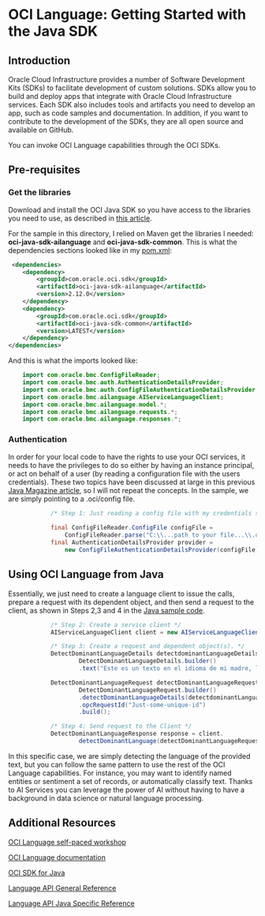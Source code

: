 # OCI Language: Getting Started with the Java SDK

## Introduction

Oracle Cloud Infrastructure provides a number of Software Development Kits (SDKs) to facilitate development of custom solutions. SDKs allow you to build and deploy apps that integrate with Oracle Cloud Infrastructure services. Each SDK also includes tools and artifacts you need to develop an app, such as code samples and documentation. In addition, if you want to contribute to the development of the SDKs, they are all open source and available on GitHub.

You can invoke OCI Language capabilities through the OCI SDKs.

## Pre-requisites

### Get the libraries

Download and install the OCI Java SDK so you have access to the libraries you need to use, as described in [this article](https://docs.oracle.com/en-us/iaas/Content/API/SDKDocs/javasdkgettingstarted.htm). 

For the sample in this directory, I relied on Maven get the libraries I needed:  **oci-java-sdk-ailanguage** and **oci-java-sdk-common**. This is what the dependencies sections looked like in my [pom.xml](pom.xml):

```xml
 <dependencies>
    <dependency>
        <groupId>com.oracle.oci.sdk</groupId>
        <artifactId>oci-java-sdk-ailanguage</artifactId>
        <version>2.12.0</version>
    </dependency>
    <dependency>
        <groupId>com.oracle.oci.sdk</groupId>
        <artifactId>oci-java-sdk-common</artifactId>
        <version>LATEST</version>
    </dependency>
</dependencies>
```

And this is what the imports looked like:

```java
    import com.oracle.bmc.ConfigFileReader;
    import com.oracle.bmc.auth.AuthenticationDetailsProvider;
    import com.oracle.bmc.auth.ConfigFileAuthenticationDetailsProvider;
    import com.oracle.bmc.ailanguage.AIServiceLanguageClient;
    import com.oracle.bmc.ailanguage.model.*;
    import com.oracle.bmc.ailanguage.requests.*;
    import com.oracle.bmc.ailanguage.responses.*;
```

### Authentication

In order for your local code to have the rights to use your OCI services, it needs to have the privileges to do so either by having an instance principal, or act on behalf of a user (by reading a configuration file with the users credentials).  These two topics have been discussed at large in this previous [Java Magazine article](https://blogs.oracle.com/javamagazine/post/first-steps-with-oracle-cloud-infrastructure-sdk-for-java), so I will not repeat the concepts. In the sample, we are simply pointing to a .oci/config file.

```java
            /* Step 1: Just reading a config file with my credentials so the application acts on my behalf */
            
            final ConfigFileReader.ConfigFile configFile =
                ConfigFileReader.parse("C:\\...path to your file...\\.oci\\config", "DEFAULT");
            final AuthenticationDetailsProvider provider =
                new ConfigFileAuthenticationDetailsProvider(configFile);
```

## Using OCI Language from Java

Essentially, we just need to create a language client to issue the calls, prepare a request with its dependent object, and then send a request to the client, as shown in Steps 2,3 and 4 in the [Java sample code](https://github.com/oracle/oci-data-science-ai-samples/tree/master/ai_services/language/java/src/main/java/com/company).

```java    
            /* Step 2: Create a service client */
            AIServiceLanguageClient client = new AIServiceLanguageClient(provider);

            /* Step 3: Create a request and dependent object(s). */
            DetectDominantLanguageDetails detectdominantLanguageDetails =
                    DetectDominantLanguageDetails.builder()
                    .text("Este es un texto en el idioma de mi madre, la mejor mamá del mundo.").build();

            DetectDominantLanguageRequest detectDominantLanguageRequest =
                    DetectDominantLanguageRequest.builder()
                    .detectDominantLanguageDetails(detectdominantLanguageDetails)
                    .opcRequestId("Just-some-unique-id")
                    .build();

            /* Step 4: Send request to the Client */
            DetectDominantLanguageResponse response = client.
                    detectDominantLanguage(detectDominantLanguageRequest);
```

In this specific case, we are simply detecting the language of the provided text, but you can follow the same pattern to use the rest of the OCI Language capabilities.  For instance, you may want to identify named entities or sentiment a set of records, or automatically classify text. Thanks to AI Services you can leverage the power of AI without having to have a background in data science or natural language processing.

## Additional Resources
[OCI Language self-paced workshop](https://apexapps.oracle.com/pls/apex/dbpm/r/livelabs/workshop-attendee-2?p210_workshop_id=887&p210_type=1&session=117554425341659)

[OCI Language documentation](https://docs.oracle.com/en-us/iaas/language/using/language.htm)

[OCI SDK for Java](https://docs.oracle.com/en-us/iaas/Content/API/SDKDocs/javasdk.htm#SDK_for_Java)

[Language API General Reference](https://docs.oracle.com/en-us/iaas/api/#/en/language/20210101/)

[Language API Java Specific Reference](https://docs.oracle.com/en-us/iaas/tools/java/2.13.1/com/oracle/bmc/ailanguage/AIServiceLanguage.html)
